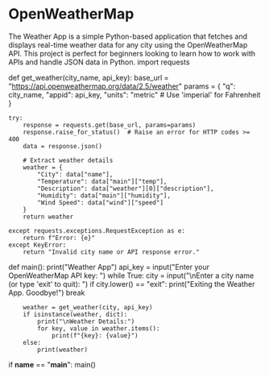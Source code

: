 # OpenWeatherMap
The Weather App is a simple Python-based application that fetches and displays real-time weather data for any city using the OpenWeatherMap API. This project is perfect for beginners looking to learn how to work with APIs and handle JSON data in Python.
import requests

def get_weather(city_name, api_key):
    base_url = "https://api.openweathermap.org/data/2.5/weather"
    params = {
        "q": city_name,
        "appid": api_key,
        "units": "metric"  # Use 'imperial' for Fahrenheit
    }

    try:
        response = requests.get(base_url, params=params)
        response.raise_for_status()  # Raise an error for HTTP codes >= 400
        data = response.json()

        # Extract weather details
        weather = {
            "City": data["name"],
            "Temperature": data["main"]["temp"],
            "Description": data["weather"][0]["description"],
            "Humidity": data["main"]["humidity"],
            "Wind Speed": data["wind"]["speed"]
        }
        return weather

    except requests.exceptions.RequestException as e:
        return f"Error: {e}"
    except KeyError:
        return "Invalid city name or API response error."

def main():
    print("Weather App")
    api_key = input("Enter your OpenWeatherMap API key: ")
    while True:
        city = input("\nEnter a city name (or type 'exit' to quit): ")
        if city.lower() == "exit":
            print("Exiting the Weather App. Goodbye!")
            break

        weather = get_weather(city, api_key)
        if isinstance(weather, dict):
            print("\nWeather Details:")
            for key, value in weather.items():
                print(f"{key}: {value}")
        else:
            print(weather)

if __name__ == "__main__":
    main()
